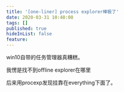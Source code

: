```yaml
---
title: '[one-liner] process explorer棒极了'
date: 2020-03-31 10:48:08
tags: []
published: true
hideInList: false
feature: 
---
```

win10自带的任务管理器真糟糕。

我愣是找不到offline explorer在哪里

后来用procexp发现挂靠在everything下面了。